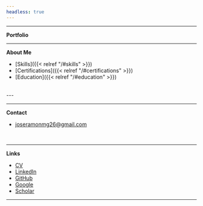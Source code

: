 ```yaml
---
headless: true
---
```


---
**Portfolio**

---
**About Me**

  - [Skills]({{< relref "/#skills" >}})
  - [Certifications]({{< relref "/#certifications" >}})
  - [Education]({{< relref "/#education" >}})

<br />
---

--- 

**Contact**

  - joseramonmg26@gmail.com

  <br />

--- 
**Links** 
 - [CV](/resume/Jose_Martinez_Resume.pdf) 
 - [LinkedIn](https://www.linkedin.com/in/josemartinez26/)
 - [GitHub](https://github.com/josemtzg)
 - [Google](https://www.promodescuentos.com/?target=_blank)
 - [Scholar](https://scholar.google.es/citations?user=ZiWW8eQAAAAJ&hl=es) 
--- 
